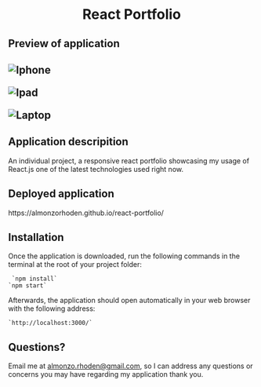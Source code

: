 <h1 align = "center" > React Portfolio </h1>

<h2>Preview of application<h2>

![Iphone](https://user-images.githubusercontent.com/61447353/107128480-114e8200-688c-11eb-80ab-a1d9dc2a0343.PNG)

![Ipad](https://user-images.githubusercontent.com/61447353/107128483-11e71880-688c-11eb-9030-b4abbbbcf2a8.PNG)

![Laptop](https://user-images.githubusercontent.com/61447353/107128482-11e71880-688c-11eb-9cef-57cee52c7d2f.PNG)

<h2> Application descripition </h2>

An individual project, a responsive react portfolio showcasing my usage of React.js one of the latest technologies used right now.

<h2>Deployed application</h2>
https://almonzorhoden.github.io/react-portfolio/ 

<h2>Installation</h2>
Once the application is downloaded, run the following commands in the terminal at the root of your project folder: 

     `npm install`
    `npm start`

Afterwards, the application should open automatically in your web browser with the following address:

    `http://localhost:3000/`

## Questions?
Email me at almonzo.rhoden@gmail.com, so I can address any questions or concerns you may have regarding my application thank you.
